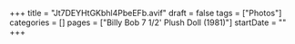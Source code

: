 +++
title = "Jt7DEYHtGKbhl4PbeEFb.avif"
draft = false
tags = ["Photos"]
categories = []
pages = ["Billy Bob 7 1/2' Plush Doll (1981)"]
startDate = ""
+++
